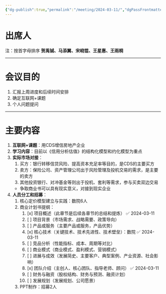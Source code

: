 ```yaml
---
{"dg-publish":true,"permalink":"/meeting/2024-03-11/","dgPassFrontmatter":true}
---
```


# 出席人
注：按首字母排序
**贺禹铖、马添翼、宋峣锟、王星惠、王雨桐**

---
# 会议目的
1. 汇报上周进度和后续时间安排
2. 确定互联网+课题
3. 个人问题提问

---
# 主要内容
1. **互联网+课题**：用CDS增信房地产企业
2. **学习内容**：目前以《信用分析估值》的结构化模型和约化模型为重点
3. **实际市场对接**：
	1. 买方：银行转移信贷风险、提高资本充足率等目的，是CDS的主要买方
	2. 卖方：保险公司、资产管理公司出于风险管理及投机交易的需求，是主要的卖方
	3. 其他投资银行、对冲基金等则出于投机、套利等需求，参与买卖双边交易
	- 争取商业书可以具有现实意义，对接到现实企业
4. **人员分工和招募**：
	1. 核心定价模型建立与实践：数院6人
	2. 商业计划书提纲：
		1. [x] 项目概述（此章节是后续各章节的总结和提炼） ✅ 2024-03-11
		2. [ ] 项目背景（市场需求、战略需要、政策导向）
		3. [ ] 产品或服务（主要产品或服务，产品优势）
		4. [x] 核心技术（关键技术、技术先进性、技术壁垒）：数院 ✅ 2024-03-11
		5. [ ] 竞品分析（性能指标、成本、周期等对比）
		6. [ ] 商业模式（商业模式、盈利模式、营销模式）
		7. [ ] 进展与成效（发展简史、主要客户、典型案例、产业资源、社会影响）
		8. [x] 团队介绍（主创人、核心团队、指导老师、顾问） ✅ 2024-03-11
		9. [ ] 财务与融资（股权结构、财务与预测、融资计划）
		10. [ ] 发展规划（发展规划、公司愿景）
	3. PPT制作：招募2人